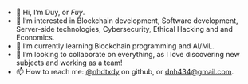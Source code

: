 - 👋 Hi, I’m Duy, or *Fuy*.
- 👀 I’m interested in Blockchain development, Software development, Server-side technologies, Cybersecurity, Ethical Hacking and and Economics.
- 🌱 I’m currently learning Blockchain programming and AI/ML.
- 💞️ I’m looking to collaborate on everything, as I love discovering new subjects and working as a team!
- 📫 How to reach me: [@nhdtxdy](https://github.com/nhdtxdy) on github, or dnh434@gmail.com.

<!---
nhdtxdy/nhdtxdy is a ✨ special ✨ repository because its `README.md` (this file) appears on your GitHub profile.
You can click the Preview link to take a look at your changes.
--->
